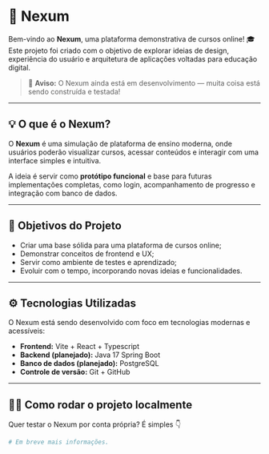 # 🚀 Nexum

Bem-vindo ao **Nexum**, uma plataforma demonstrativa de cursos online! 🎓  
Este projeto foi criado com o objetivo de explorar ideias de design, experiência do usuário e arquitetura de aplicações voltadas para educação digital.  

> 🧩 **Aviso:** O Nexum ainda está em desenvolvimento — muita coisa está sendo construída e testada!

---

## 💡 O que é o Nexum?

O **Nexum** é uma simulação de plataforma de ensino moderna, onde usuários poderão visualizar cursos, acessar conteúdos e interagir com uma interface simples e intuitiva.  

A ideia é servir como **protótipo funcional** e base para futuras implementações completas, como login, acompanhamento de progresso e integração com banco de dados.

---

## 🧭 Objetivos do Projeto

- Criar uma base sólida para uma plataforma de cursos online;  
- Demonstrar conceitos de frontend e UX;  
- Servir como ambiente de testes e aprendizado;  
- Evoluir com o tempo, incorporando novas ideias e funcionalidades.

---

## ⚙️ Tecnologias Utilizadas

O Nexum está sendo desenvolvido com foco em tecnologias modernas e acessíveis:

- **Frontend:** Vite + React + Typescript
- **Backend (planejado):** Java 17 Spring Boot
- **Banco de dados (planejado):** PostgreSQL
- **Controle de versão:** Git + GitHub  

---

## 🧑‍💻 Como rodar o projeto localmente

Quer testar o Nexum por conta própria? É simples 👇

```bash
# Em breve mais informações.

